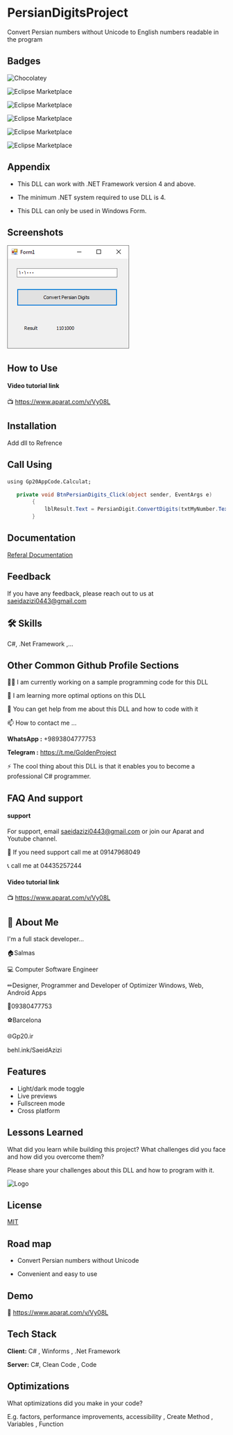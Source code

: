 
# PersianDigitsProject

Convert Persian numbers without Unicode to English numbers readable in the program

## Badges

![Chocolatey](https://img.shields.io/chocolatey/dt/git)

![Eclipse Marketplace](https://img.shields.io/badge/Update-Today-green)

![Eclipse Marketplace](https://img.shields.io/badge/Based%20on-.Net%20Framework-brightgreen)

![Eclipse Marketplace](https://img.shields.io/badge/Platform-C%23%20%7C%20Windows%20Library%20%7C%20C%23%20Library%7C%20WinForms-brightgreen)

![Eclipse Marketplace](https://img.shields.io/badge/Compatibility-Visual%20Studio%202005%20%7C%202008%20%7C%202010%20%7C%202013%20%7C%202015%20%7C%202017%20%7C%202019%20%7C%202022-blue)

![Eclipse Marketplace](https://img.shields.io/badge/License-MIT-red)

## Appendix

- This DLL can work with .NET Framework version 4 and above.

- The minimum .NET system required to use DLL is 4.

- This DLL can only be used in Windows Form.

## Screenshots

![App Screenshot](https://github.com/gp20ir/PersianDigits/blob/master/PersianDigits.PNG?raw=true)

## How to Use
#### Video tutorial link

📺 https://www.aparat.com/v/Vy08L

## Installation

Add dll to Refrence 

## Call Using

```
using Gp20AppCode.Calculat;
```

```c#
   private void BtnPersianDigits_Click(object sender, EventArgs e)
        {
            lblResult.Text = PersianDigit.ConvertDigits(txtMyNumber.Text);
        }
```

## Documentation

[Referal Documentation](http://www.gp20.ir)


## Feedback

If you have any feedback, please reach out to us at saeidazizi0443@gmail.com


## 🛠 Skills
C#, .Net Framework ,...


## Other Common Github Profile Sections
👩‍💻 I am currently working on a sample programming code for this DLL

🧠 I am learning more optimal options on this DLL

💬 You can get help from me about this DLL and how to code with it

📫 How to contact me ...

**WhatsApp :** +9893804777753

**Telegram :** https://t.me/GoldenProject

⚡️ The cool thing about this DLL is that it enables you to become a professional C# programmer.


## FAQ And support

#### support

For support, email saeidazizi0443@gmail.com or join our Aparat and Youtube channel.

📱	If you need support call me at 09147968049

📞	call me at 04435257244

#### Video tutorial link

📺 https://www.aparat.com/v/Vy08L

## 🚀 About Me
I'm a full stack developer...

🏠Salmas

💻 Computer Software Engineer

✏Designer, Programmer and Developer of Optimizer Windows, Web, Android Apps

📱09380477753

⚽️Barcelona

🌐Gp20.ir

behl.ink/SaeidAzizi


## Features

- Light/dark mode toggle
- Live previews
- Fullscreen mode
- Cross platform


## Lessons Learned

What did you learn while building this project? What challenges did you face and how did you overcome them?

Please share your challenges about this DLL and how to program with it.

![Logo](https://static.cdn.asset.aparat.com/profile-photo/426366-783009-m.jpg)


## License

[MIT](https://choosealicense.com/licenses/mit/)

    
## Road map

- Convert Persian numbers without Unicode

- Convenient and easy to use

## Demo

🔗 https://www.aparat.com/v/Vy08L

## Tech Stack

**Client:** C# , Winforms , .Net Framework

**Server:** C#, Clean Code , Code


## Optimizations

What optimizations did you make in your code? 

E.g. factors, performance improvements, accessibility , Create Method , Variables , Function 





